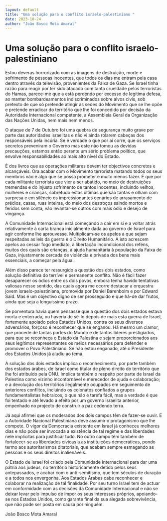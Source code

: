 ```yaml
---
layout: default
title: "Uma solução para o conflito israelo-palestiniano "
date: 2023-10-24
author: "João Bosco Mota Amaral"
---
```

# Uma solução para o conflito israelo-palestiniano

Estou deveras horrorizado com as imagens de destruição, morte e sofrimento de pessoas inocentes, que todos os dias me entram pela casa dentro através da televisão, provenientes da Faixa de Gaza. Se Israel tinha razão para reagir por ter sido atacado com tanta crueldade pelos terroristas do Hamas, parece-me que a está perdendo por excesso de legítima defesa, ao manter bombardeamentos indiscriminados sobre alvos civis, sob pretexto de que só pretende atingir as sedes do Movimento que se lhe opõe e pretende erradicar do território que lhe foi concedido por decisão da Autoridade Internacional competente, a Assembleia Geral da Organização das Nações Unidas, nem mais nem menos.

O ataque de 7 de Outubro foi uma quebra de segurança muito grave por parte das autoridades israelitas e não vi ainda rolarem cabeças dos responsáveis pela incúria. Se é verdade o que por aí corre, que os serviços secretos preveniram o Governo mas este não tomou as devidas precauções, estamos então perante um sério problema político, que envolve responsabilidades ao mais alto nível do Estado.

É dos livros que as operações militares devem ter objectivos concretos e alcançáveis. Ora acabar com o Movimento terrorista matando todos os seus membros não é algo que se possa prometer e muito menos fazer. É que por cada militante terrorista que vier a ser abatido, no meio de destruições tremendas e do injusto sofrimento de tantos inocentes, incluindo velhos, mulheres e crianças, sobretudo estas últimas que são tantas e olham com surpresa e em silêncio os impressionantes cenários de arrasamento de prédios, casas, ruas inteiras, do meio dos destroços saindo mortos e feridos sem conta, vão levantar-se outros com mais ódio e desejo de vingança.

A Comunidade Internacional está começando a cair em si e a voltar atrás relativamente à carta branca inicialmente dada ao governo de Israel para agir conforme lhe aprouvesse. Multiplicam-se os apelos a que sejam respeitadas as leis da guerra e o Direito Humanitário. A isto acrescem apelos ao cessar fogo imediato, à libertação incondicional dos reféns, muitos dos quais são crianças, à ajuda humanitária à população da Faixa de Gaza, injustamente cercada de violência e privada dos bens mais essenciais, a começar pela água.

Além disso parece ter ressurgido a questão dos dois estados, como solução definitiva do terrível e permanente conflito. Não é fácil fazer desaparecer os ódios entre os dois povos, embora tenha havido tentativas valiosas nesse sentido, das quais agora me ocorre destacar a orquestra jovem israelo-palestiniana, promovida por Daniel Barenboim e por Edward Said. Mas é um objectivo digno de ser prosseguido e que há-de dar frutos, ainda que seja a longuíssimo prazo.

Se porventura havia quem pensasse que a questão dos dois estados estava morta e enterrada, ou haveria de sê-lo depois de mais esta guerra de Israel, fortemente apoiado pelos Estados Unidos, contra os seus diversos adversários, forçoso é reconhecer que se enganou. Há mesmo um clamor, que procede de tantas partes do Mundo e de tantos líderes prestigiados, para que se reconheça o Estado da Palestina e sejam proporcionados aos seus legítimos representantes os meios necessários para defender e promover o Povo Palestiniano. Se não estou enganado, até o Presidente dos Estados Unidos já aludiu ao tema.

A solução dos dois estados implica o reconhecimento, por parte também dos estados árabes, de Israel como titular de pleno direito do território que lhe foi atribuído pela ONU. Implica também o respeito por parte de Israel da Palestina como vizinho incontornável e merecedor de ajuda e colaboração; e a devolução dos territórios ilegalmente ocupados em seguimento de anteriores conflitos, incluindo os colonatos confiados a grupos fundamentalistas hebraicos, o que não é tarefa fácil, mas a verdade é que foi tentado e até levado a efeito por um governo israelita anterior, empenhado no projecto de construir a paz cedendo terra.

Já aqui afirmei que os moderados dos dois campos têm de fazer-se ouvir. E a Autoridade Nacional Palestiniana deve assumir o protagonismo que lhe compete. O vigor da Democracia existente em Israel já conheceu melhores dias e não pode ser invocada a existência de tal regime e das liberdades nele implícitas para justificar tudo. No outro campo têm também de fortalecer-se as liberdades cívicas a as instituições democráticas, pondo termo aos autoritarismos ditatoriais, que acabam sempre esmagando as pessoas e os seus direitos inalienáveis.

O Estado de Israel foi criado pela Comunidade Internacional para dar uma pátria aos judeus, no território historicamente detido pelos seus antepassados, e acabar com o anti-semitismo, que tem séculos de duração e a todos nos envergonha. Aos Estados Árabes cabe reconhecer e colaborar na realização de tal finalidade. Por seu turno Israel tem de actuar em conformidade com as decisões da Comunidade Internacional e não se deixar levar pelo impulso de impor os seus interesses próprios, apoiando-se nos Estados Unidos, como garante final da sua alegada sobrevivência, que não pode ser posta em causa por ninguém.

João Bosco Mota Amaral